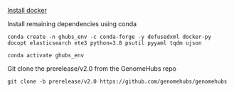 
[Install docker](https://docs.docker.com/get-docker/)

Install remaining dependencies using conda
```
conda create -n ghubs_env -c conda-forge -y defusedxml docker-py docopt elasticsearch ete3 python=3.8 psutil pyyaml tqdm ujson

conda activate ghubs_env
```

Git clone the prerelease/v2.0 from the GenomeHubs repo
```
git clone -b prerelease/v2.0 https://github.com/genomehubs/genomehubs
```
